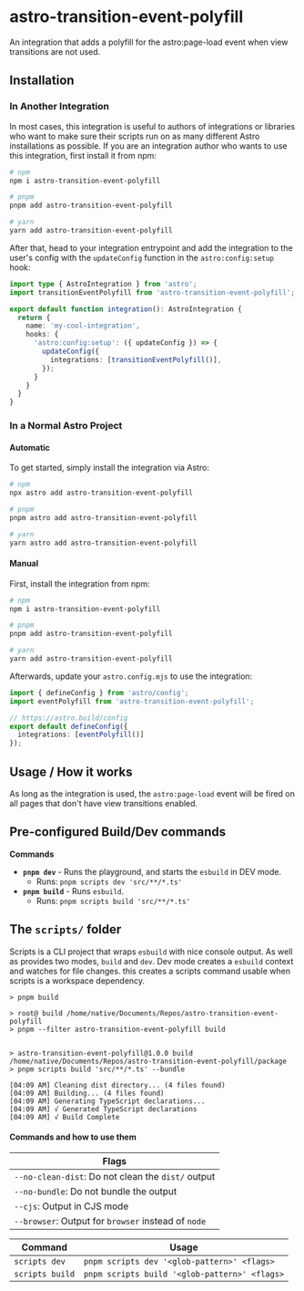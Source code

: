 # astro-transition-event-polyfill

An integration that adds a polyfill for the astro:page-load event when view transitions are not used.

## Installation

### In Another Integration

In most cases, this integration is useful to authors of integrations or libraries who want to make sure their scripts run on as many different Astro installations as possible. If you are an integration author who wants to use this integration, first install it from npm:

```bash
# npm
npm i astro-transition-event-polyfill

# pnpm
pnpm add astro-transition-event-polyfill

# yarn
yarn add astro-transition-event-polyfill
```

After that, head to your integration entrypoint and add the integration to the user's config with the `updateConfig` function in the `astro:config:setup` hook:

```ts
import type { AstroIntegration } from 'astro';
import transitionEventPolyfill from 'astro-transition-event-polyfill';

export default function integration(): AstroIntegration {
  return {
    name: 'my-cool-integration',
    hooks: {
      'astro:config:setup': ({ updateConfig }) => {
        updateConfig({
          integrations: [transitionEventPolyfill()],
        });
      }
    }
  }
}
```

### In a Normal Astro Project
#### Automatic

To get started, simply install the integration via Astro:

```bash
# npm
npx astro add astro-transition-event-polyfill

# pnpm
pnpm astro add astro-transition-event-polyfill

# yarn
yarn astro add astro-transition-event-polyfill
```

#### Manual

First, install the integration from npm:
```bash
# npm
npm i astro-transition-event-polyfill

# pnpm
pnpm add astro-transition-event-polyfill

# yarn
yarn add astro-transition-event-polyfill
```

Afterwards, update your `astro.config.mjs` to use the integration:

```ts
import { defineConfig } from 'astro/config';
import eventPolyfill from 'astro-transition-event-polyfill';

// https://astro.build/config
export default defineConfig({
  integrations: [eventPolyfill()]
});
```

## Usage / How it works

As long as the integration is used, the `astro:page-load` event will be fired on all pages that don't have view transitions enabled.


## Pre-configured Build/Dev commands

**Commands**

- **`pnpm dev`** - Runs the playground, and starts the `esbuild` in DEV mode.
  - Runs: `pnpm scripts dev 'src/**/*.ts'`
- **`pnpm build`** - Runs `esbuild`.
  - Runs: `pnpm scripts build 'src/**/*.ts'`

## The `scripts/` folder

Scripts is a CLI project that wraps `esbuild` with nice console output. As well as provides two modes, `build` and `dev`.  Dev mode creates a `esbuild` context and watches for file changes. this creates a scripts command usable when scripts is a workspace dependency.

```log
> pnpm build

> root@ build /home/native/Documents/Repos/astro-transition-event-polyfill
> pnpm --filter astro-transition-event-polyfill build


> astro-transition-event-polyfill@1.0.0 build /home/native/Documents/Repos/astro-transition-event-polyfill/package
> pnpm scripts build 'src/**/*.ts' --bundle

[04:09 AM] Cleaning dist directory... (4 files found)
[04:09 AM] Building... (4 files found)
[04:09 AM] Generating TypeScript declarations...
[04:09 AM] √ Generated TypeScript declarations
[04:09 AM] √ Build Complete
```

#### Commands and how to use them

| Flags |
| ----- |
| `--no-clean-dist`: Do not clean the `dist/` output |
| `--no-bundle`: Do not bundle the output |
| `--cjs`: Output in CJS mode |
| `--browser`: Output for `browser` instead of `node` |

| Command | Usage |
| ------- | ----- |
| `scripts dev` | `pnpm scripts dev '<glob-pattern>' <flags>` |
| `scripts build` | `pnpm scripts build '<glob-pattern>' <flags>` |